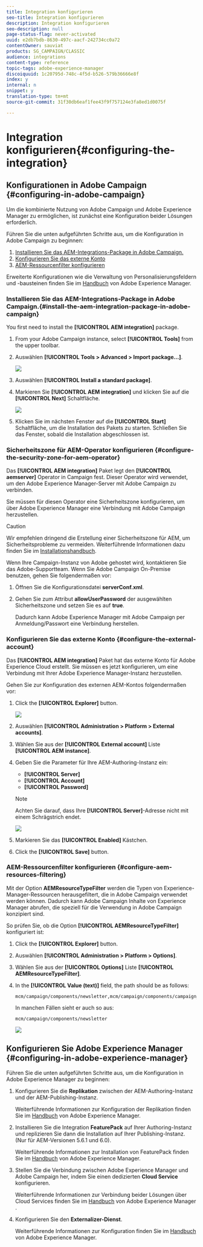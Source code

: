 ```yaml
---
title: Integration konfigurieren
seo-title: Integration konfigurieren
description: Integration konfigurieren
seo-description: null
page-status-flag: never-activated
uuid: e2db7bdb-8630-497c-aacf-242734cc0a72
contentOwner: sauviat
products: SG_CAMPAIGN/CLASSIC
audience: integrations
content-type: reference
topic-tags: adobe-experience-manager
discoiquuid: 1c20795d-748c-4f5d-b526-579b36666e8f
index: y
internal: n
snippet: y
translation-type: tm+mt
source-git-commit: 31f30db6eaf1fee43f9f757124e3fa8ed1d0075f

---
```



# Integration konfigurieren{#configuring-the-integration}

## Konfigurationen in Adobe Campaign {#configuring-in-adobe-campaign}

Um die kombinierte Nutzung von Adobe Campaign und Adobe Experience Manager zu ermöglichen, ist zunächst eine Konfiguration beider Lösungen erforderlich.

Führen Sie die unten aufgeführten Schritte aus, um die Konfiguration in Adobe Campaign zu beginnen:

1. [Installieren Sie das AEM-Integrations-Package in Adobe Campaign.](#install-the-aem-integration-package-in-adobe-campaign)
1. [Konfigurieren Sie das externe Konto](#configure-the-external-account)
1. [AEM-Ressourcenfilter konfigurieren](#configure-aem-resources-filtering)

Erweiterte Konfigurationen wie die Verwaltung von Personalisierungsfeldern und -bausteinen finden Sie im [Handbuch](https://helpx.adobe.com/experience-manager/6-5/sites/administering/using/campaignonpremise.html) von Adobe Experience Manager.

### Installieren Sie das AEM-Integrations-Package in Adobe Campaign.{#install-the-aem-integration-package-in-adobe-campaign}

You first need to install the **[!UICONTROL AEM integration]** package.

1. From your Adobe Campaign instance, select **[!UICONTROL Tools]** from the upper toolbar.
1. Auswählen **[!UICONTROL Tools > Advanced > Import package...]**.

   ![](assets/aem_config_1.png)

1. Auswählen **[!UICONTROL Install a standard package]**.
1. Markieren Sie **[!UICONTROL AEM integration]** und klicken Sie auf die **[!UICONTROL Next]** Schaltfläche.

   ![](assets/aem_config_2.png)

1. Klicken Sie im nächsten Fenster auf die **[!UICONTROL Start]** Schaltfläche, um die Installation des Pakets zu starten. Schließen Sie das Fenster, sobald die Installation abgeschlossen ist.

### Sicherheitszone für AEM-Operator konfigurieren {#configure-the-security-zone-for-aem-operator}

Das **[!UICONTROL AEM integration]** Paket legt den **[!UICONTROL aemserver]** Operator in Campaign fest. Dieser Operator wird verwendet, um den Adobe Experience Manager-Server mit Adobe Campaign zu verbinden.

Sie müssen für diesen Operator eine Sicherheitszone konfigurieren, um über Adobe Experience Manager eine Verbindung mit Adobe Campaign herzustellen.

>[!CAUTION]
>
>Wir empfehlen dringend die Erstellung einer Sicherheitszone für AEM, um Sicherheitsprobleme zu vermeiden. Weiterführende Informationen dazu finden Sie im [Installationshandbuch](../../installation/using/configuring-campaign-server.md#defining-security-zones).

Wenn Ihre Campaign-Instanz von Adobe gehostet wird, kontaktieren Sie das Adobe-Supportteam. Wenn Sie Adobe Campaign On-Premise benutzen, gehen Sie folgendermaßen vor:

1. Öffnen Sie die Konfigurationsdatei **serverConf.xml**.
1. Gehen Sie zum Attribut **allowUserPassword** der ausgewählten Sicherheitszone und setzen Sie es auf **true**.

   Dadurch kann Adobe Experience Manager mit Adobe Campaign per Anmeldung/Passwort eine Verbindung herstellen.

### Konfigurieren Sie das externe Konto {#configure-the-external-account}

Das **[!UICONTROL AEM integration]** Paket hat das externe Konto für Adobe Experience Cloud erstellt. Sie müssen es jetzt konfigurieren, um eine Verbindung mit Ihrer Adobe Experience Manager-Instanz herzustellen.

Gehen Sie zur Konfiguration des externen AEM-Kontos folgendermaßen vor:

1. Click the **[!UICONTROL Explorer]** button.

   ![](assets/aem_config_3.png)

1. Auswählen **[!UICONTROL Administration > Platform > External accounts]**.
1. Wählen Sie aus der **[!UICONTROL External account]** Liste **[!UICONTROL AEM instance]**.
1. Geben Sie die Parameter für Ihre AEM-Authoring-Instanz ein:

   * **[!UICONTROL Server]**
   * **[!UICONTROL Account]**
   * **[!UICONTROL Password]**
   >[!NOTE]
   >
   >Achten Sie darauf, dass Ihre **[!UICONTROL Server]**-Adresse nicht mit einem Schrägstrich endet.

   ![](assets/aem_config_4.png)

1. Markieren Sie das **[!UICONTROL Enabled]** Kästchen.
1. Click the **[!UICONTROL Save]** button.

### AEM-Ressourcenfilter konfigurieren {#configure-aem-resources-filtering}

Mit der Option **AEMResourceTypeFilter** werden die Typen von Experience-Manager-Ressourcen herausgefiltert, die in Adobe Campaign verwendet werden können. Dadurch kann Adobe Campaign Inhalte von Experience Manager abrufen, die speziell für die Verwendung in Adobe Campaign konzipiert sind.

So prüfen Sie, ob die Option **[!UICONTROL AEMResourceTypeFilter]** konfiguriert ist:

1. Click the **[!UICONTROL Explorer]** button.
1. Auswählen **[!UICONTROL Administration > Platform > Options]**.
1. Wählen Sie aus der **[!UICONTROL Options]** Liste **[!UICONTROL AEMResourceTypeFilter]**.
1. In the **[!UICONTROL Value (text)]** field, the path should be as follows:

   ```
   mcm/campaign/components/newsletter,mcm/campaign/components/campaign_newsletterpage,mcm/neolane/components/newsletter
   ```

   In manchen Fällen sieht er auch so aus:

   ```
   mcm/campaign/components/newsletter
   ```

   ![](assets/aem_config_5.png)

## Konfigurieren Sie Adobe Experience Manager {#configuring-in-adobe-experience-manager}

Führen Sie die unten aufgeführten Schritte aus, um die Konfiguration in Adobe Experience Manager zu beginnen:

1. Konfigurieren Sie die **Replikation** zwischen der AEM-Authoring-Instanz und der AEM-Publishing-Instanz.

   Weiterführende Informationen zur Konfiguration der Replikation finden Sie im [Handbuch](https://helpx.adobe.com/experience-manager/6-5/sites/deploying/using/replication.html) von Adobe Experience Manager.

1. Installieren Sie die Integration **FeaturePack** auf Ihrer Authoring-Instanz und replizieren Sie dann die Installation auf Ihrer Publishing-Instanz. (Nur für AEM-Versionen 5.6.1 und 6.0).

   Weiterführende Informationen zur Installation von FeaturePack finden Sie im [Handbuch](https://helpx.adobe.com/experience-manager/aem-previous-versions.html) von Adobe Experience Manager.

1. Stellen Sie die Verbindung zwischen Adobe Experience Manager und Adobe Campaign her, indem Sie einen dedizierten **Cloud Service** konfigurieren.

   Weiterführende Informationen zur Verbindung beider Lösungen über Cloud Services finden Sie im [Handbuch](https://helpx.adobe.com/experience-manager/6-5/sites/administering/using/campaignonpremise.html#ConfiguringAdobeExperienceManager) von Adobe Experience Manager .

1. Konfigurieren Sie den **Externalizer-Dienst**.

   Weiterführende Informationen zur Konfiguration finden Sie im [Handbuch](https://helpx.adobe.com/experience-manager/6-5/sites/developing/using/externalizer.html) von Adobe Experience Manager.

